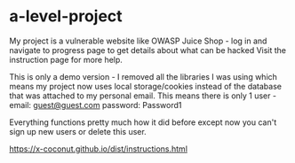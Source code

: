 # a-level-project
My project is a vulnerable website like OWASP Juice Shop - log in and navigate to progress page to get details about what can be hacked
Visit the instruction page for more help.

This is only a demo version - I removed all the libraries I was using which means my project now uses local storage/cookies instead of the database that was attached to my personal email.
This means there is only 1 user - email: guest@guest.com password: Password1 

Everything functions pretty much how it did before except now you can't sign up new users or delete this user.

https://x-coconut.github.io/dist/instructions.html
